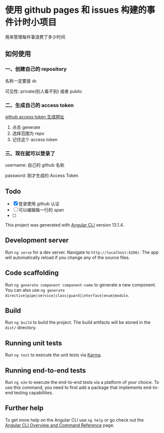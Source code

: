 # 使用 github pages 和 issues 构建的事件计时小项目

用来管理每件事浪费了多少时间

## 如何使用

### 一、创建自己的 repository

名称一定要是 `db`

可见性: private(别人看不到) 或者 public

### 二、生成自己的 access token

[github access token 生成网址](https://github.com/settings/tokens)

1. 点击 generate
2. 选择范围为 repo
3. 记住这个 access token

### 三、现在就可以登录了

username: 自己的 github 名称

password: 刚才生成的 Access Token

## Todo

- [x] 登录使用 github 认证
- [ ] 可以编辑每一行的 span
- [ ]

This project was generated with [Angular CLI](https://github.com/angular/angular-cli) version 13.1.4.

## Development server

Run `ng serve` for a dev server. Navigate to `http://localhost:4200/`. The app will automatically reload if you change any of the source files.

## Code scaffolding

Run `ng generate component component-name` to generate a new component. You can also use `ng generate directive|pipe|service|class|guard|interface|enum|module`.

## Build

Run `ng build` to build the project. The build artifacts will be stored in the `dist/` directory.

## Running unit tests

Run `ng test` to execute the unit tests via [Karma](https://karma-runner.github.io).

## Running end-to-end tests

Run `ng e2e` to execute the end-to-end tests via a platform of your choice. To use this command, you need to first add a package that implements end-to-end testing capabilities.

## Further help

To get more help on the Angular CLI use `ng help` or go check out the [Angular CLI Overview and Command Reference](https://angular.io/cli) page.
